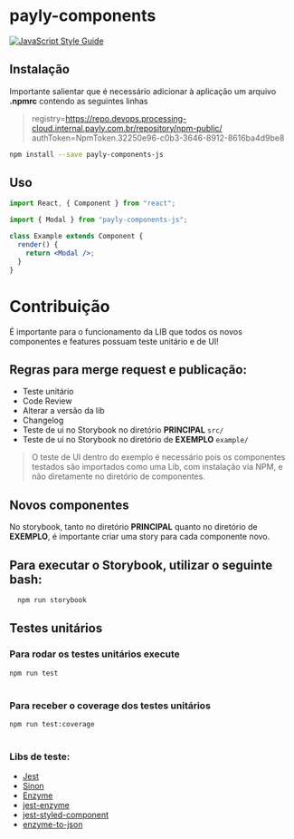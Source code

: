 # payly-components
[![JavaScript Style Guide](https://img.shields.io/badge/code_style-standard-brightgreen.svg)](https://standardjs.com)

## Instalação
  Importante salientar que é necessário adicionar à aplicação um arquivo **.npmrc** contendo as seguintes linhas

  > registry=https://repo.devops.processing-cloud.internal.payly.com.br/repository/npm-public/
  > authToken=NpmToken.32250e96-c0b3-3646-8912-8616ba4d9be8

```bash
npm install --save payly-components-js
```

## Uso

```jsx
import React, { Component } from "react";

import { Modal } from "payly-components-js";

class Example extends Component {
  render() {
    return <Modal />;
  }
}
```

# Contribuição
  É importante para o funcionamento da LIB que todos os novos componentes e features possuam teste unitário e de UI!

## Regras para merge request e publicação:
 - Teste unitário
 - Code Review
 - Alterar a versão da lib
 - Changelog
 - Teste de ui no Storybook no diretório **PRINCIPAL** `src/`
 - Teste de ui no Storybook no diretório de **EXEMPLO** `example/`

> O teste de UI dentro do exemplo é necessário pois os componentes testados são importados como uma Lib, com instalação via NPM, e não diretamente no diretório de componentes.
## Novos componentes
  No storybook, tanto no diretório **PRINCIPAL** quanto no diretório de  **EXEMPLO**, é importante criar uma story para cada componente novo.

## Para executar o Storybook, utilizar o seguinte bash:
  ```bash
    npm run storybook
  ```
## Testes unitários

  ### Para rodar os testes unitários execute
  ```bash
  npm run test
  ```
  #
  ### Para receber o coverage dos testes unitários
  ```bash
  npm run test:coverage
  ```
  #
  ### Libs de teste:
- [Jest](https://jestjs.io/)
- [Sinon](https://sinonjs.org/)
- [Enzyme](https://airbnb.io/enzyme/)
- [jest-enzyme](https://github.com/FormidableLabs/enzyme-matchers/tree/master/packages/jest-enzyme#readme)
- [jest-styled-component](https://www.npmjs.com/package/jest-styled-components#tohavestylerule)
- [enzyme-to-json](https://www.npmjs.com/package/enzyme-to-json)
##

